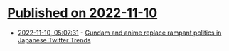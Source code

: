 # [Published on 2022-11-10](index.md)

* [2022-11-10, 05:07:31](https://news.ycombinator.com/item?id=33542473) - [Gundam and anime replace rampant politics in Japanese Twitter Trends](https://nichegamer.com/gundam-anime-twitter-trends/)
